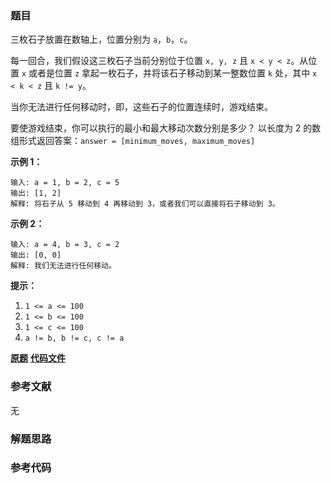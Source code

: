 ### 题目
三枚石子放置在数轴上，位置分别为 `a`，`b`，`c`。

每一回合，我们假设这三枚石子当前分别位于位置 `x, y, z` 且 `x < y < z`。从位置 `x` 或者是位置 `z`
拿起一枚石子，并将该石子移动到某一整数位置 `k` 处，其中 `x < k < z` 且 `k != y`。

当你无法进行任何移动时，即，这些石子的位置连续时，游戏结束。

要使游戏结束，你可以执行的最小和最大移动次数分别是多少？ 以长度为 2 的数组形式返回答案：`answer = [minimum_moves,
maximum_moves]`



**示例 1：**

    
    
    输入: a = 1, b = 2, c = 5
    输出: [1, 2]
    解释: 将石子从 5 移动到 4 再移动到 3，或者我们可以直接将石子移动到 3。
    

**示例 2：**

    
    
    输入: a = 4, b = 3, c = 2
    输出: [0, 0]
    解释: 我们无法进行任何移动。
    



**提示：**

  1. `1 <= a <= 100`
  2. `1 <= b <= 100`
  3. `1 <= c <= 100`
  4. `a != b, b != c, c != a`

 **[原题](https://leetcode-cn.com/problems/moving-stones-until-consecutive/)**    **[代码文件]()**


### 参考文献
无

### 解题思路




### 参考代码

```go


```




